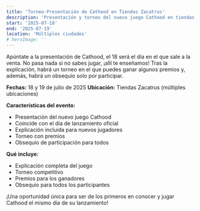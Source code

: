 ```yaml
---
title: 'Torneo-Presentación de Cathood en Tiendas Zacatrus'
description: 'Presentación y torneo del nuevo juego Cathood en tiendas Zacatrus coincidiendo con su lanzamiento.'
start: '2025-07-18'
end: '2025-07-19'
location: 'Múltiples ciudades'
# heroImage: ''
---
```


Apúntate a la presentación de Cathood, el 18 será el día en el que sale a la venta. No pasa nada si no sabes jugar, ¡allí te enseñamos! Tras la explicación, habrá un torneo en el que puedes ganar algunos premios y, además, habrá un obsequio solo por participar.

**Fechas:** 18 y 19 de julio de 2025
**Ubicación:** Tiendas Zacatrus (múltiples ubicaciones)

**Características del evento:**
- Presentación del nuevo juego Cathood
- Coincide con el día de lanzamiento oficial
- Explicación incluida para nuevos jugadores
- Torneo con premios
- Obsequio de participación para todos

**Qué incluye:**
- Explicación completa del juego
- Torneo competitivo
- Premios para los ganadores
- Obsequio para todos los participantes

¡Una oportunidad única para ser de los primeros en conocer y jugar Cathood el mismo día de su lanzamiento!
